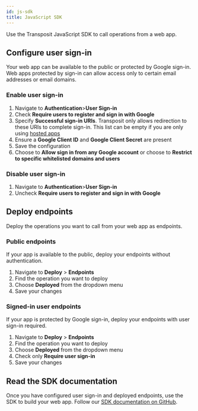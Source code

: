 ```yaml
---
id: js-sdk
title: JavaScript SDK
---
```


Use the Transposit JavaScript SDK to call operations from a web app.

## Configure user sign-in

Your web app can be available to the public or protected by Google sign-in. Web apps protected by sign-in can allow access only to certain email addresses or email domains.

### Enable user sign-in

1. Navigate to **Authentication**>**User Sign-in**
2. Check **Require users to register and sign in with Google**
3. Specify **Successful sign-in URIs**. Transposit only allows redirection to these URIs to complete sign-in. This list can be empty if you are only using [hosted apps](/building/hosted-apps)
4. Ensure a **Google Client ID** and **Google Client Secret** are present
5. Save the configuration
6. Choose to **Allow sign in from any Google account** or choose to **Restrict to specific whitelisted domains and users**

### Disable user sign-in

1. Navigate to **Authentication**>**User Sign-in**
2. Uncheck **Require users to register and sign in with Google**

## Deploy endpoints

Deploy the operations you want to call from your web app as endpoints.

### Public endpoints

If your app is available to the public, deploy your endpoints without authentication.

1. Navigate to **Deploy** > **Endpoints**
2. Find the operation you want to deploy
3. Choose **Deployed** from the dropdown menu
4. Save your changes

### Signed-in user endpoints

If your app is protected by Google sign-in, deploy your endpoints with user sign-in required.

1. Navigate to **Deploy** > **Endpoints**
2. Find the operation you want to deploy
3. Choose **Deployed** from the dropdown menu
4. Check only **Require user sign-in**
5. Save your changes

## Read the SDK documentation

Once you have configured user sign-in and deployed endpoints, use the SDK to build your web app. Follow our [SDK documentation on GitHub](https://github.com/transposit/transposit-js-sdk).
